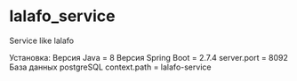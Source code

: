 # lalafo_service
Service like lalafo

Установка:
Версия Java = 8
Версия Spring Boot = 2.7.4
server.port = 8092
База данных postgreSQL
context.path = lalafo-service
